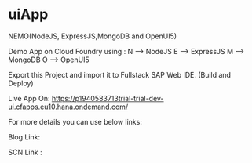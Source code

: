 # uiApp
NEMO(NodeJS, ExpressJS,MongoDB and OpenUI5)

Demo App on Cloud Foundry using :
N --> NodeJS
E --> ExpressJS
M --> MongoDB
O --> OpenUI5

Export this Project and import it to Fullstack SAP Web IDE. 
(Build and Deploy)

Live App On:
https://p1940583713trial-trial-dev-ui.cfapps.eu10.hana.ondemand.com/

For more details you can use below links:

Blog Link:

SCN Link :

